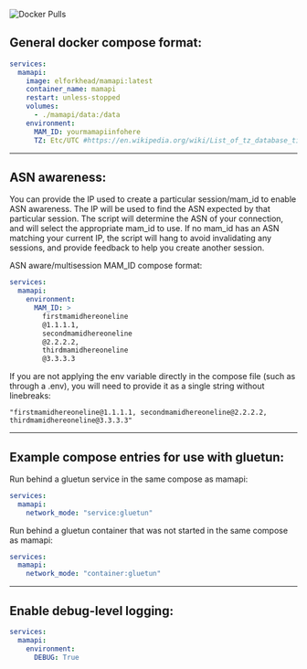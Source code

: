 ![Docker Pulls](https://img.shields.io/docker/pulls/elforkhead/mamapi)

## General docker compose format:
```yaml
services:
  mamapi:
    image: elforkhead/mamapi:latest
    container_name: mamapi
    restart: unless-stopped
    volumes:
      - ./mamapi/data:/data
    environment:
      MAM_ID: yourmamapiinfohere
      TZ: Etc/UTC #https://en.wikipedia.org/wiki/List_of_tz_database_time_zones
```
---
## ASN awareness:
You can provide the IP used to create a particular session/mam_id to enable ASN awareness. The IP will be used to find the ASN expected by that particular session. The script will determine the ASN of your connection, and will select the appropriate mam_id to use. If no mam_id has an ASN matching your current IP, the script will hang to avoid invalidating any sessions, and provide feedback to help you create another session.

ASN aware/multisession MAM_ID compose format:
```yaml
services:
  mamapi:
    environment:
      MAM_ID: >
        firstmamidhereoneline
        @1.1.1.1,
        secondmamidhereoneline
        @2.2.2.2,
        thirdmamidhereoneline
        @3.3.3.3
```

If you are not applying the env variable directly in the compose file (such as through a .env), you will need to provide it as a single string without linebreaks:
```
"firstmamidhereoneline@1.1.1.1, secondmamidhereoneline@2.2.2.2, thirdmamidhereoneline@3.3.3.3"
```
---
## Example compose entries for use with gluetun:
Run behind a gluetun service in the same compose as mamapi:
```yaml
services:
  mamapi:
    network_mode: "service:gluetun"
```

Run behind a gluetun container that was not started in the same compose as mamapi:
```yaml
services:
  mamapi:
    network_mode: "container:gluetun"
```

---

## Enable debug-level logging:
```yaml
services:
  mamapi:
    environment:
      DEBUG: True
```
